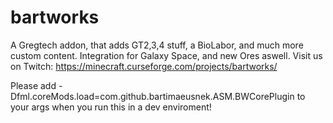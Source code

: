 # bartworks
A Gregtech addon, that adds GT2,3,4 stuff, a BioLabor, and much more custom content. Integration for Galaxy Space, and new Ores aswell.
Visit us on Twitch:
https://minecraft.curseforge.com/projects/bartworks/


Please add -Dfml.coreMods.load=com.github.bartimaeusnek.ASM.BWCorePlugin to your args when you run this in a dev enviroment!